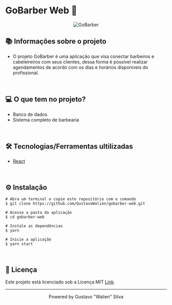 # GoBarber Web 💈

<div align="center">
  <img alt="GoBarber" title="GoBarber" src="https://user-images.githubusercontent.com/19844596/160872755-09b5ddc2-1aa4-4726-8b2d-85a3fe480701.png" />
</div>

## 📚 Informações sobre o projeto

* O projeto GoBarber é uma aplicação que visa conectar barbeiros e cabeleireiros com seus clientes, dessa forma é possível realizar agendamentos de acordo com os dias e horários disponíveis do profissional.

&nbsp;

## 💻 O que tem no projeto?

* Banco de dados
* Sistema completo de barbearia

&nbsp;

## 🛠️ Tecnologias/Ferramentas ultilizadas

* [React](https://pt-br.reactjs.org/)

&nbsp;


## ⚙️ Instalação
```
# Abra um terminal e copie este repositório com o comando
$ git clone https://github.com/GustavoWalien/gobarber-web.git
```

```
# Acesse a pasta da aplicação
$ cd gobarber-web

# Instale as dependências
$ yarn

# Inicie a aplicação
$ yarn start

```

&nbsp;

## 📝 Licença

Este projeto está licenciado sob a Licença MIT [Link](https://github.com/GustavoWalien/gobarber-web/blob/master/LICENSE).

---

<p align="center">Powered by Gustavo "Walien" Silva</p>
